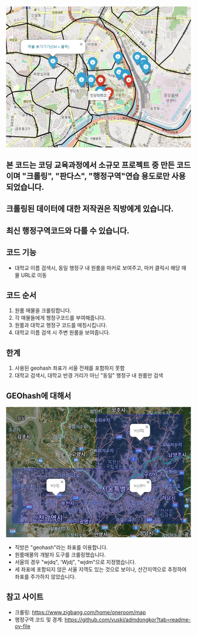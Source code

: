 ![sample](https://github.com/YOOHYUNJUNE/administrative-district_oneroom_mark/blob/master/sample.jpg)

## 본 코드는 코딩 교육과정에서 소규모 프로젝트 중 만든 코드이며 "크롤링", "판다스", "행정구역"연습 용도로만 사용되었습니다.
## 크롤링된 데이터에 대한 저작권은 직방에게 있습니다.
## 최신 행정구역코드와 다를 수 있습니다.


## 코드 기능
- 대학교 이름 검색시, 동일 행정구 내 원룸을 마커로 보여주고, 마커 클릭시 해당 매물 URL로 이동

## 코드 순서
1. 원룸 매물을 크롤링합니다.
2. 각 매물들에게 행정구코드를 부여해줍니다.
3. 원룸과 대학교 행정구 코드를 매칭시킵니다. 
4. 대학교 이름 검색 시 주변 원룸을 보여줍니다.

## 한계
1. 사용된 geohash 좌표가 서울 전체를 포함하지 못함
2. 대학교 검색시, 대학교 반경 거리가 아닌 "동일" 행정구 내 원룸만 검색

## GEOhash에 대해서
![geohash](https://github.com/YOOHYUNJUNE/administrative-district_oneroom_mark/blob/master/geohash_seoul.jpg)
- 직방은 "geohash"라는 좌표를 이용합니다.
- 원룸매물의 개발자 도구를 크롤링했습니다.
- 서울의 경우 "wjdq", 'Wjdj", "wjdm"으로 지정했습니다.
- 세 좌표에 포함되지 않은 서울 지역도 있는 것으로 보이나, 산간지역으로 추정하여 좌표를 주가하지 않았습니다.


## 참고 사이트
- 크롤링: https://www.zigbang.com/home/oneroom/map
- 행정구역 코드 및 경계: https://github.com/vuski/admdongkor?tab=readme-ov-file
